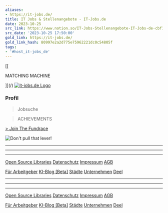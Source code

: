 ```yaml
---
aliases:
- https://it-jobs.de/
title: IT Jobs & Stellenangebote - IT-Jobs.de
date: 2023-10-25
src_link: https://www.notion.so/IT-Jobs-Stellenangebote-IT-Jobs-de-cbf19fe64a964dde961fc71296a16477
src_date: '2023-10-25 17:50:00'
gold_link: https://it-jobs.de/
gold_link_hash: 80997e2a2d775e75962221dc0c54805f
tags:
- '#host_it-jobs_de'
---
```









[[


 MATCHING MACHINE
 
]](/)
[![it-jobs.de Logo](/static/rendering/results/logo_mobile.png)](/)






### Profil












> Jobsuche

> ACHIEVEMENTS

[> Join The Fundrace](/join-the-fundrace/)






















![Don't pull that lever!](/static/rendering/results/knebelhebel.png)
























---




---




---





[Open Source
 Libraries](https://trello.com/b/sMTo6oQp/open-source-licenses)
[Datenschutz](https://www.stellenanzeigen.de/arbeitgeber/datenschutzerklaerung)
[Impressum](/impressum/)
[AGB](https://www.stellenanzeigen.de/arbeitgeber/agb/)

[Für Arbeitgeber](/arbeitgeber/)
[KI-Blog [Beta]](https://techjourney.it-jobs.de/de/)
[Städte](/stellenangebote/alle-orte/)
[Unternehmen](/stellenangebote/unternehmen/)
[Deel](/deel/)









---




---




---





[Open Source
 Libraries](https://trello.com/b/sMTo6oQp/open-source-licenses)
[Datenschutz](https://www.stellenanzeigen.de/arbeitgeber/datenschutzerklaerung)
[Impressum](/impressum/)
[AGB](https://www.stellenanzeigen.de/arbeitgeber/agb/)

[Für Arbeitgeber](/arbeitgeber/)
[KI-Blog [Beta]](https://techjourney.it-jobs.de/de/)
[Städte](/stellenangebote/alle-orte/)
[Unternehmen](/stellenangebote/unternehmen/)
[Deel](/deel/)